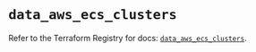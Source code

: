 # `data_aws_ecs_clusters`

Refer to the Terraform Registry for docs: [`data_aws_ecs_clusters`](https://registry.terraform.io/providers/hashicorp/aws/6.14.0/docs/data-sources/ecs_clusters).
